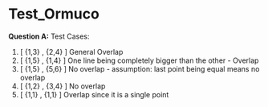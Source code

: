 # Test_Ormuco
**Question A:**
Test Cases:
  1. [ {1,3} , {2,4} ] General Overlap 
  2. [ {1,5} , {1,4} ] One line being completely bigger than the other - Overlap
  3. [ {1,5} , {5,6} ] No overlap - assumption: last point being equal means no overlap
  4. [ {1,2} , {3,4} ] No overlap
  5. [ {1,1} , {1,1} ] Overlap since it is a single point
